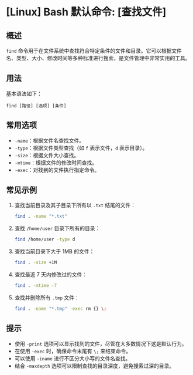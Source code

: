 # [Linux] Bash 默认命令: [查找文件]

## 概述
`find` 命令用于在文件系统中查找符合特定条件的文件和目录。它可以根据文件名、类型、大小、修改时间等多种标准进行搜索，是文件管理中非常实用的工具。

## 用法
基本语法如下：
```
find [路径] [选项] [条件]
```

## 常用选项
- `-name`：根据文件名查找文件。
- `-type`：根据文件类型查找（如 `f` 表示文件，`d` 表示目录）。
- `-size`：根据文件大小查找。
- `-mtime`：根据文件的修改时间查找。
- `-exec`：对找到的文件执行指定命令。

## 常见示例
1. 查找当前目录及其子目录下所有以 `.txt` 结尾的文件：
   ```bash
   find . -name "*.txt"
   ```

2. 查找 `/home/user` 目录下所有的目录：
   ```bash
   find /home/user -type d
   ```

3. 查找当前目录下大于 1MB 的文件：
   ```bash
   find . -size +1M
   ```

4. 查找最近 7 天内修改过的文件：
   ```bash
   find . -mtime -7
   ```

5. 查找并删除所有 `.tmp` 文件：
   ```bash
   find . -name "*.tmp" -exec rm {} \;
   ```

## 提示
- 使用 `-print` 选项可以显示找到的文件，尽管在大多数情况下这是默认行为。
- 在使用 `-exec` 时，确保命令末尾有 `\;` 来结束命令。
- 可以使用 `-iname` 进行不区分大小写的文件名查找。
- 结合 `-maxdepth` 选项可以限制查找的目录深度，避免搜索过深的目录。